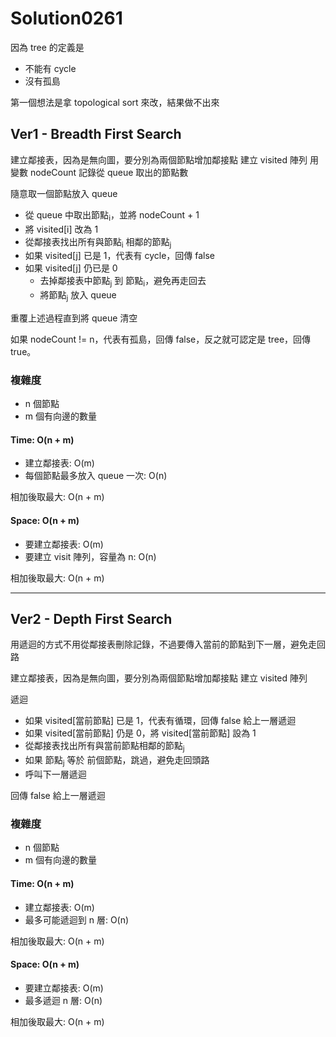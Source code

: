 # Solution0261

因為 tree 的定義是
- 不能有 cycle
- 沒有孤島

第一個想法是拿 topological sort 來改，結果做不出來

## Ver1 - Breadth First Search

建立鄰接表，因為是無向圖，要分別為兩個節點增加鄰接點
建立 visited 陣列
用變數 nodeCount 記錄從 queue 取出的節點數

隨意取一個節點放入 queue

- 從 queue 中取出節點<sub>i</sub>，並將 nodeCount + 1
- 將 visited[i] 改為 1
- 從鄰接表找出所有與節點<sub>i</sub> 相鄰的節點<sub>j</sub>
- 如果 visited[j] 已是 1，代表有 cycle，回傳 false
- 如果 visited[j] 仍已是 0
  - 去掉鄰接表中節點<sub>j</sub> 到 節點<sub>i</sub>，避免再走回去
  - 將節點<sub>j</sub> 放入 queue

重覆上述過程直到將 queue 清空

如果 nodeCount != n，代表有孤島，回傳 false，反之就可認定是 tree，回傳 true。

### 複雜度
- n 個節點
- m 個有向邊的數量

#### Time: O(n + m)
- 建立鄰接表: O(m)
- 每個節點最多放入 queue 一次: O(n)

相加後取最大: O(n + m)

#### Space: O(n + m)
- 要建立鄰接表: O(m)
- 要建立 visit 陣列，容量為 n: O(n)

相加後取最大: O(n + m)

---

## Ver2 - Depth First Search

用遞迴的方式不用從鄰接表刪除記錄，不過要傳入當前的節點到下一層，避免走回路

建立鄰接表，因為是無向圖，要分別為兩個節點增加鄰接點
建立 visited 陣列

遞迴
- 如果 visited[當前節點] 已是 1，代表有循環，回傳 false 給上一層遞迴
- 如果 visited[當前節點] 仍是 0，將 visited[當前節點] 設為 1
- 從鄰接表找出所有與當前節點相鄰的節點<sub>j</sub>
- 如果 節點<sub>j</sub> 等於 前個節點，跳過，避免走回頭路
- 呼叫下一層遞迴

回傳 false 給上一層遞迴

### 複雜度
- n 個節點
- m 個有向邊的數量

#### Time: O(n + m)
- 建立鄰接表: O(m)
- 最多可能遞迴到 n 層: O(n)

相加後取最大: O(n + m)

#### Space: O(n + m)
- 要建立鄰接表: O(m)
- 最多遞迴 n 層: O(n)

相加後取最大: O(n + m)